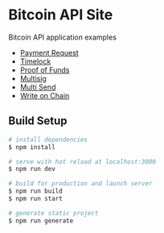 # Bitcoin API Site

Bitcoin API application examples

- [Payment Request](https://bitcoin.liquality.io/apps/payment)
- [Timelock](https://bitcoin.liquality.io/apps/timelock)
- [Proof of Funds](https://bitcoin.liquality.io/apps/proof-of-funds)
- [Multisig](https://bitcoin.liquality.io/apps/multisig)
- [Multi Send](https://bitcoin.liquality.io/apps/multi-send)
- [Write on Chain](https://bitcoin.liquality.io/apps/write-on-chain)


## Build Setup

```bash
# install dependencies
$ npm install

# serve with hot reload at localhost:3000
$ npm run dev

# build for production and launch server
$ npm run build
$ npm run start

# generate static project
$ npm run generate
```
